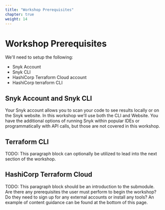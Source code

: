 ```yaml
---
title: "Workshop Prerequisites"
chapter: true
weight: 14
---
```


# Workshop Prerequisites
We'll need to setup the following:

- Snyk Account
- Snyk CLI
- HashiCorp Terraform Cloud account
- HashiCorp terraform CLI

## Snyk Account and Snyk CLI
Your Snyk account allows you to scan your code to see results locally or on the Snyk website.  In this workshop we'll use both the CLI and Website.  You have the additional options of running Snyk within popular IDEs or programmatically with API calls, but those are not covered in this workshop.

## Terraform CLI
TODO: This paragraph block can optionally be utilized to lead into the next section of the workshop.

## HashiCorp Terraform Cloud
TODO: 
This paragraph block should be an introduction to the submodule. Are there any prerequisites the user must perform to begin the workshop? Do they need to sign up for any external accounts or install any tools? An example of content guidance can be found at the bottom of this page.

